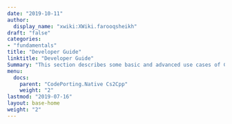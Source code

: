 ```yaml
---
date: "2019-10-11"
author:
  display_name: "xwiki:XWiki.farooqsheikh"
draft: "false"
categories:
- "fundamentals"
title: "Developer Guide"
linktitle: "Developer Guide"
Summary: "This section describes some basic and advanced use cases of CodePorting.Native Cs2Cpp Please refer to [GitHub](https://github.com/codeporting-native/codeporting-native-cs2cpp) repository for more examples and samples."
menu:
  docs:
    parent: "CodePorting.Native Cs2Cpp"
    weight: "2"
lastmod: "2019-07-16"
layout: base-home
weight: "2"
---
```


